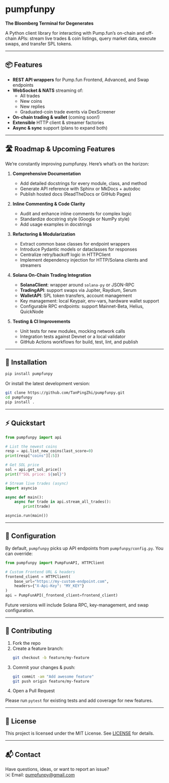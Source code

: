 # pumpfunpy

**The Bloomberg Terminal for Degenerates**

A Python client library for interacting with Pump.fun’s on-chain and off-chain APIs: stream live trades & coin listings, query market data, execute swaps, and transfer SPL tokens.

---

## 📦 Features

- **REST API wrappers** for Pump.fun Frontend, Advanced, and Swap endpoints  
- **WebSocket & NATS** streaming of:  
  - All trades  
  - New coins  
  - New replies  
  - Graduated-coin trade events via DexScreener  
- **On-chain trading & wallet** (coming soon!)  
- **Extensible** HTTP client & streamer factories  
- **Async & sync** support (plans to expand both)

---

## 🛣 Roadmap & Upcoming Features

We’re constantly improving pumpfunpy. Here’s what’s on the horizon:

1. **Comprehensive Documentation**  
   - Add detailed docstrings for every module, class, and method  
   - Generate API reference with Sphinx or MkDocs + autodoc  
   - Publish hosted docs (ReadTheDocs or GitHub Pages)

2. **Inline Commenting & Code Clarity**  
   - Audit and enhance inline comments for complex logic  
   - Standardize docstring style (Google or NumPy style)  
   - Add usage examples in docstrings

3. **Refactoring & Modularization**  
   - Extract common base classes for endpoint wrappers  
   - Introduce Pydantic models or dataclasses for responses  
   - Centralize retry/backoff logic in HTTPClient  
   - Implement dependency injection for HTTP/Solana clients and streamers

4. **Solana On-Chain Trading Integration**  
   - **SolanaClient**: wrapper around `solana-py` or JSON-RPC  
   - **TradingAPI**: support swaps via Jupiter, Raydium, Serum  
   - **WalletAPI**: SPL token transfers, account management  
   - Key management: local Keypair, env-vars, hardware wallet support  
   - Configurable RPC endpoints: support Mainnet-Beta, Helius, QuickNode

5. **Testing & CI Improvements**  
   - Unit tests for new modules, mocking network calls  
   - Integration tests against Devnet or a local validator  
   - GitHub Actions workflows for build, test, lint, and publish

---

## 🚀 Installation

```bash
pip install pumpfunpy
```

Or install the latest development version:

```bash
git clone https://github.com/TanPingZhi/pumpfunpy.git
cd pumpfunpy
pip install .
```

---

## ⚡ Quickstart

```python
from pumpfunpy import api

# List the newest coins
resp = api.list_new_coins(last_score=0)
print(resp["coins"][:5])

# Get SOL price
sol = api.get_sol_price()
print(f"SOL price: ${sol}")

# Stream live trades (async)
import asyncio

async def main():
    async for trade in api.stream_all_trades():
        print(trade)

asyncio.run(main())
```

---

## 🔧 Configuration

By default, `pumpfunpy` picks up API endpoints from `pumpfunpy/config.py`. You can override:

```python
from pumpfunpy import PumpFunAPI, HTTPClient

# Custom Frontend URL & headers
frontend_client = HTTPClient(
    base_url="https://my-custom-endpoint.com",
    headers={"X-Api-Key": "MY_KEY"}
)
api = PumpFunAPI(_frontend_client=frontend_client)
```

Future versions will include Solana RPC, key-management, and swap configuration.

---

## 🤝 Contributing

1. Fork the repo  
2. Create a feature branch:  
   ```bash
   git checkout -b feature/my-feature
   ```  
3. Commit your changes & push:  
   ```bash
   git commit -am "Add awesome feature"
   git push origin feature/my-feature
   ```  
4. Open a Pull Request

Please run `pytest` for existing tests and add coverage for new features.

---

## 📄 License

This project is licensed under the MIT License. See [LICENSE](LICENSE) for details.

---

## 📬 Contact

Have questions, ideas, or want to report an issue?  
✉️ Email: [pumpfunpy@gmail.com](mailto:pumpfunpy@gmail.com)
